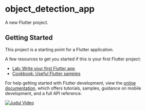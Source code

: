 # object_detection_app

A new Flutter project.

## Getting Started

This project is a starting point for a Flutter application.

A few resources to get you started if this is your first Flutter project:

- [Lab: Write your first Flutter app](https://docs.flutter.dev/get-started/codelab)
- [Cookbook: Useful Flutter samples](https://docs.flutter.dev/cookbook)

For help getting started with Flutter development, view the
[online documentation](https://docs.flutter.dev/), which offers tutorials,
samples, guidance on mobile development, and a full API reference.

[![Judul Video](https://github.com/user-attachments/assets/aded2c17-b953-49a2-a184-b31151f285fb)](https://github.com/user-attachments/assets/aded2c17-b953-49a2-a184-b31151f285fb)

